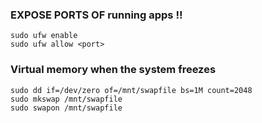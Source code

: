 ### EXPOSE PORTS OF running apps !!
~~~
sudo ufw enable
sudo ufw allow <port>
~~~

### Virtual memory when the system freezes
~~~
sudo dd if=/dev/zero of=/mnt/swapfile bs=1M count=2048
sudo mkswap /mnt/swapfile
sudo swapon /mnt/swapfile
~~~
